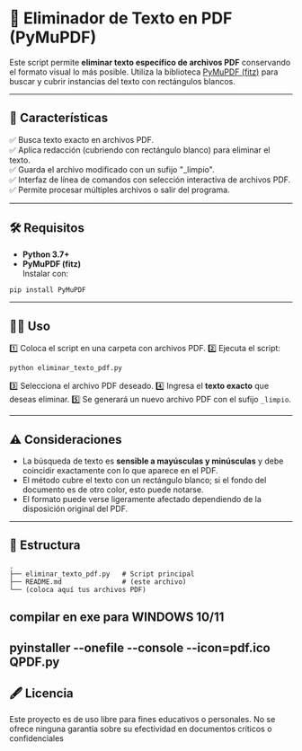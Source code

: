 # 📝 Eliminador de Texto en PDF (PyMuPDF)

Este script permite **eliminar texto específico de archivos PDF** conservando el formato visual lo más posible. Utiliza la biblioteca [PyMuPDF (fitz)](https://pymupdf.readthedocs.io/en/latest/) para buscar y cubrir instancias del texto con rectángulos blancos.

-------------------------------------------------------------------------------------------------------------

## 🚀 Características
✅ Busca texto exacto en archivos PDF.  
✅ Aplica redacción (cubriendo con rectángulo blanco) para eliminar el texto.  
✅ Guarda el archivo modificado con un sufijo "_limpio".  
✅ Interfaz de línea de comandos con selección interactiva de archivos PDF.  
✅ Permite procesar múltiples archivos o salir del programa.  

-------------------------------------------------------------------------------------------------------------

## 🛠 Requisitos
- **Python 3.7+**
- **PyMuPDF (fitz)**  
Instalar con:
```bash
pip install PyMuPDF
````

-------------------------------------------------------------------------------------------------------------

## 🏃‍♂️ Uso

1️⃣ Coloca el script en una carpeta con archivos PDF.
2️⃣ Ejecuta el script:

```bash
python eliminar_texto_pdf.py
```

3️⃣ Selecciona el archivo PDF deseado.
4️⃣ Ingresa el **texto exacto** que deseas eliminar.
5️⃣ Se generará un nuevo archivo PDF con el sufijo `_limpio`.

-------------------------------------------------------------------------------------------------------------

## ⚠️ Consideraciones

* La búsqueda de texto es **sensible a mayúsculas y minúsculas** y debe coincidir exactamente con lo que aparece en el PDF.
* El método cubre el texto con un rectángulo blanco; si el fondo del documento es de otro color, esto puede notarse.
* El formato puede verse ligeramente afectado dependiendo de la disposición original del PDF.

-------------------------------------------------------------------------------------------------------------

## 📂 Estructura

```
.
├── eliminar_texto_pdf.py   # Script principal
├── README.md               # (este archivo)
└── (coloca aquí tus archivos PDF)
```

## compilar en exe para WINDOWS 10/11
pyinstaller --onefile --console --icon=pdf.ico QPDF.py
-------------------------------------------------------------------------------------------------------------

## 🖋 Licencia

Este proyecto es de uso libre para fines educativos o personales. No se ofrece ninguna garantía sobre su efectividad en documentos críticos o confidenciales

